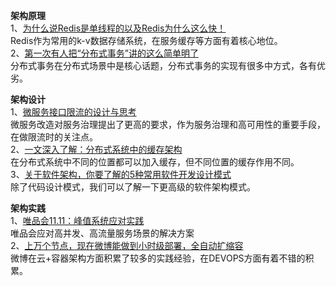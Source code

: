 **架构原理**  
1、[为什么说Redis是单线程的以及Redis为什么这么快！](https://mp.weixin.qq.com/s/vdHpPy1c2YpNRFa7jVdhKg?token=64911275&lang=zh_CN "链接")  
Redis作为常用的k-v数据存储系统，在服务缓存等方面有着核心地位。  
2、[第一次有人把“分布式事务”讲的这么简单明了](https://mp.weixin.qq.com/s?__biz=MjM5ODI5Njc2MA==&mid=2655818255&idx=1&sn=8f41a01c6d512baa6207bd94d44a9478&chksm=bd74dfd88a0356ce023f18abb1166138bed190f7ee305d7e3375a8374636dd07689d9a57d9e3&scene=0#rd)  
分布式事务在分布式场景中是核心话题，分布式事务的实现有很多中方式，各有优劣。  
  
**架构设计**  
1、[微服务接口限流的设计与思考](https://mp.weixin.qq.com/s?__biz=MzI4MTY5NTk4Ng==&mid=2247488993&amp;idx=1&amp;sn=4b9d5deedd0e626c456744f04b499bbb)  
微服务改造对服务治理提出了更高的要求，作为服务治理和高可用性的重要手段，在做限流时的关注点。  
2、[一文深入了解：分布式系统中的缓存架构](https://mp.weixin.qq.com/s?__biz=MzI4OTU3ODk3NQ==&mid=2247485126&idx=1&sn=6454571413378e11aa446f4d5c8cc2f7&chksm=ec2c4c76db5bc560fb14d87d6e905909ad6e091679b54270e6bf24e9c4272f750f6d86a686db&scene=0#rd)  
在分布式系统中不同的位置都可以加入缓存，但不同位置的缓存作用不同。  
3、[关于软件架构，你要了解的5种常用软件开发设计模式](https://mp.weixin.qq.com/s?__biz=MzI4OTU3ODk3NQ==&mid=2247485125&idx=1&sn=aedaf15cdd0bc48b0b84a6c207fb5a19&chksm=ec2c4c75db5bc563fa67254e934e06e4c95c40543d02c800b8e4db47efb1306a0fc8db7e2248&scene=0#rd)  
除了代码设计模式，我们可以了解一下更高级的软件架构模式。  
  
**架构实践**  
1、[唯品会11.11：峰值系统应对实践](https://mp.weixin.qq.com/s/9_PT49eDmMoHKRceWjAZBw)  
唯品会应对高并发、高流量服务场景的解决方案  
2、[上万个节点，现在微博能做到小时级部署，全自动扩缩容](https://mp.weixin.qq.com/s?__biz=MzI4MTY5NTk4Ng==&mid=2247489108&amp;idx=1&amp;sn=5eb592f67ccfb1aa486de3ba0505a6fb)  
微博在云+容器架构方面积累了较多的实践经验，在DEVOPS方面有着不错的积累。
